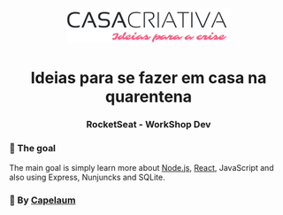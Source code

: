 <h1 align="center">
    <a href="#" title="Casa Criativa">
        <img src="public/WS Logo.png" alt="Casa Criativa Logo"/>
    </a>
</h1>

<h1 align="center">
  <b>Ideias para se fazer em casa na quarentena  </b> <br>
  <h3 align="center">RocketSeat - WorkShop Dev </h3>
</h1>

### :dart: The goal

The main goal is simply learn more about [Node.js][1], [React][2], JavaScript and also using Express, Nunjuncks and SQLite.

### :bow: By [Capelaum][3]

<br>

[1]: https://nodejs.org/en/
[2]: https://reactjs.org/
[3]: https://github.com/capelaum
